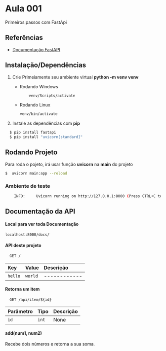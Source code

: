 
# Aula 001

Primeiros passos com FastApi


## Referências

- [Documentação FastAPI](https://devdocs.io/fastapi/)


## Instalação/Dependências

1. Crie Primeiamente seu ambiente virtual **python -m venv venv**
    - Rodando Windows
        ```bash 
            venv/Scripts/activate
        ```
    - Rodando Linux
        ```bash
        venv/bin/activate
        ```



2. Instale as dependências com **pip**


```bash
  $ pip install fastapi
  $ pip install "uvicorn[standard]"
```


## Rodando Projeto

Para roda o pojeto, irá usar função **uvicorn** na **main** do projeto

```bash
$  uvicorn main:app --reload
```

### Ambiente de teste

```bash
    INFO:     Uvicorn running on http://127.0.0.1:8000 (Press CTRL+C to quit)
```
## Documentação da API

#### Local para ver toda Documentação


```htpp
localhost:8000/docs/
```

#### API deste projeto


```http
  GET /
```

| Key   | Value       | Descrição                           |
| :---------- | :--------- | :---------------------------------- |
| `hello` | `world` | ------------ |

#### Retorna um item

```http
  GET /api/item/${id}
```

| Parâmetro   | Tipo       | Descrição                                   |
| :---------- | :--------- | :------------------------------------------ |
| `id`      | `int` | None |

#### add(num1, num2)

Recebe dois números e retorna a sua soma.

